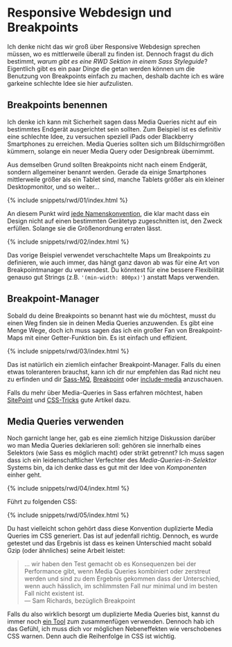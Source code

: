 
# Responsive Webdesign und Breakpoints

Ich denke nicht das wir groß über Responsive Webdesign sprechen müssen, wo es mittlerweile überall zu finden ist. Dennoch fragst du dich bestimmt, *warum gibt es eine RWD Sektion in einem Sass Styleguide*? Eigentlich gibt es ein paar Dinge die getan werden können um die Benutzung von Breakpoints einfach zu machen, deshalb dachte ich es wäre garkeine schlechte Idee sie hier aufzulisten.

## Breakpoints benennen

Ich denke ich kann mit Sicherheit sagen dass Media Queries nicht auf ein bestimmtes Endgerät ausgerichtet sein sollten. Zum Beispiel ist es definitiv eine schlechte Idee, zu versuchen speziell iPads oder Blackberry Smartphones zu erreichen. Media Queries sollten sich um Bildschirmgrößen kümmern, solange ein neuer Media Query oder Designbreak übernimmt.

Aus demselben Grund sollten Breakpoints nicht nach einem Endgerät, sondern allgemeiner benannt werden. Gerade da einige Smartphones mittlerweile größer als ein Tablet sind, manche Tablets größer als ein kleiner Desktopmonitor, und so weiter...

{% include snippets/rwd/01/index.html %}

An diesem Punkt wird [jede Namenskonvention](http://css-tricks.com/naming-media-queries/), die klar macht dass ein Design nicht auf einen bestimmten Gerätetyp zugeschnitten ist, den Zweck erfüllen. Solange sie die Größenordnung erraten lässt.

{% include snippets/rwd/02/index.html %}

<div class="note">
  <p>Das vorige Beispiel verwendet verschachtelte Maps um Breakpoints zu definieren, wie auch immer, das hängt ganz davon ab was für eine Art von Breakpointmanager du verwendest. Du könntest für eine bessere Flexibilität genauso gut Strings (z.B. <code>'(min-width: 800px)'</code>) anstatt Maps verwenden.</p>
</div>

## Breakpoint-Manager

Sobald du deine Breakpoints so benannt hast wie du möchtest, musst du einen Weg finden sie in deinen Media Queries anzuwenden. Es gibt eine Menge Wege, doch ich muss sagen das ich ein großer Fan von Breakpoint-Maps mit einer Getter-Funktion bin. Es ist einfach und effizient.

{% include snippets/rwd/03/index.html %}

<div class="note">
  <p>Das ist natürlich ein ziemlich einfacher Breakpoint-Manager. Falls du einen etwas toleranteren brauchst, kann ich dir nur empfehlen das Rad nicht neu zu erfinden und dir <a href="https://github.com/sass-mq/sass-mq">Sass-MQ</a>, <a href="http://breakpoint-sass.com/">Breakpoint</a> oder <a href="https://github.com/eduardoboucas/include-media">include-media</a> anzuschauen.</p>
  <p>Falls du mehr über Media-Queries in Sass erfahren möchtest, haben <a href="http://www.sitepoint.com/managing-responsive-breakpoints-sass/">SitePoint</a> und <a href="http://css-tricks.com/approaches-media-queries-sass/">CSS-Tricks</a> gute Artikel dazu.</p>
</div>

## Media Queries verwenden

Noch garnicht lange her, gab es eine ziemlich hitzige Diskussion darüber wo man Media Queries deklarieren soll: gehören sie innerhalb eines Selektors (wie Sass es möglich macht) oder strikt getrennt? Ich muss sagen dass ich ein leidenschaftlicher Verfechter des *Media-Queries-in-Selektor* Systems bin, da ich denke dass es gut mit der Idee von *Komponenten* einher geht.

{% include snippets/rwd/04/index.html %}

Führt zu folgenden CSS:

{% include snippets/rwd/05/index.html %}

Du hast vielleicht schon gehört dass diese Konvention duplizierte Media Queries im CSS generiert. Das ist auf jedenfall richtig. Dennoch, es wurde getestet und das Ergebnis ist dass es keinen Unterschied macht sobald Gzip (oder ähnliches) seine Arbeit leistet:

> … wir haben den Test gemacht ob es Konsequenzen bei der Performance gibt, wenn Media Queries kombiniert oder zerstreut werden und sind zu dem Ergebnis gekommen dass der Unterschied, wenn auch hässlich, im schlimmsten Fall nur minimal und im besten Fall nicht existent ist.<br>
> &mdash; Sam Richards, bezüglich Breakpoint

Falls du also wirklich besorgt um duplizierte Media Queries bist, kannst du immer noch [ein Tool](https://github.com/aaronjensen/sass-media_query_combiner) zum zusammenfügen verwenden. Dennoch hab ich das Gefühl, ich muss dich vor möglichen Nebeneffekten wie verschobenes CSS warnen. Denn auch die Reihenfolge in CSS ist wichtig.
